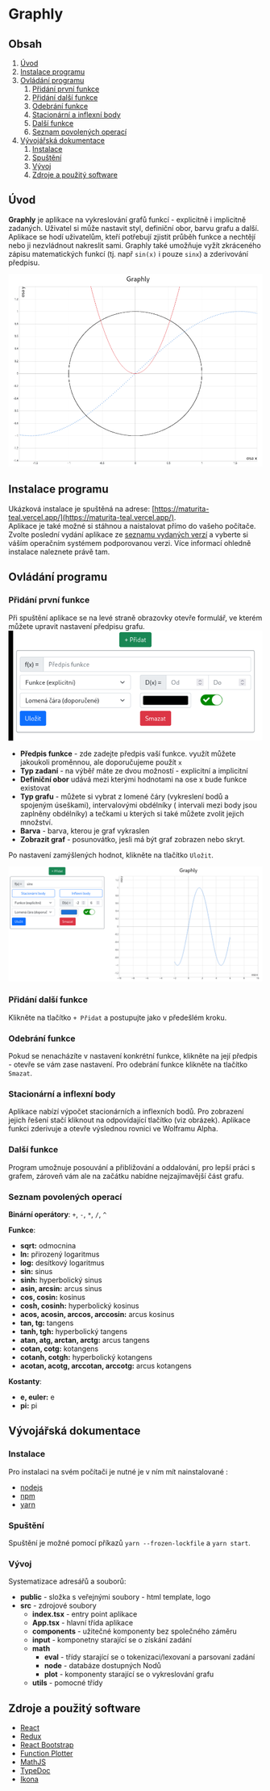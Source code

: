 # Graphly

## Obsah

1. [Úvod](#úvod)
2. [Instalace programu](#instalace-programu)
3. [Ovládání programu](#ovládání-programu)
   1. [Přidání první funkce](#přidání-první-funkce)
   2. [Přidání další funkce](#přidání-další-funkce)
   3. [Odebrání funkce](#odebrání-funkce)
   4. [Stacionární a inflexní body](#stacionární-a-inflexní-body)
   5. [Další funkce](#další-funkce)
   6. [Seznam povolených operací](#seznam-povolených-operací)
4. [Vývojářská dokumentace](#vývojářská-dokumentace)
    1. [Instalace](#instalace)
    2. [Spuštění](#spuštění)
    3. [Vývoj](#vývoj)
    4. [Zdroje a použitý software](#zdroje-a-použitý-software)

## Úvod

**Graphly** je aplikace na vykreslování grafů funkcí - explicitně i implicitně zadaných. Uživatel si může nastavit styl,
definiční obor, barvu grafu a další. Aplikace se hodí uživatelům, kteří potřebují zjistit průběh funkce a nechtějí nebo
ji nezvládnout nakreslit sami. Graphly také umožňuje vyžít zkráceného zápisu matematických funkcí (tj. např `sin(x)` i
pouze `sinx`) a zderivování předpisu.

![alt](images/main.png)

## Instalace programu

Ukázková instalace je spuštěná na adrese: [https://maturita-teal.vercel.app/](https://maturita-teal.vercel.app/). \
Aplikace je také možné si stáhnou a naistalovat přímo do vašeho počítače. Zvolte poslední vydání aplikace
ze [seznamu vydaných verzí](https://github.com/maxa-ondrej/graphly/releases) a vyberte si váším operačním systémem
podporovanou verzi. Více informací ohledně instalace naleznete právě tam.

## Ovládání programu

### Přidání první funkce

Při spuštění aplikace se na levé straně obrazovky otevře formulář, ve kterém můžete upravit nastavení předpisu grafu.
![alt](images/nastaveni-predpisu.png)

- **Předpis funkce** - zde zadejte předpis vaší funkce. využít můžete jakoukoli proměnnou, ale doporučujeme použít `x`
- **Typ zadaní** - na výběř máte ze dvou možností - explicitní a implicitní
- **Definiční obor** udává mezi kterými hodnotami na ose x bude funkce existovat
- **Typ grafu** - můžete si vybrat z lomené čáry (vykreslení bodů a spojeným úseškami), intervalovými obdélníky (
  intervali mezi body jsou zaplněny obdélníky) a tečkami u kterých si také můžete zvolit jejich množství.
- **Barva** - barva, kterou je graf vykraslen
- **Zobrazit graf** - posunovátko, jesli má být graf zobrazen nebo skryt.

Po nastavení zamýšlených hodnot, klikněte na tlačítko `Uložit`.

![alt](images/example-1.png)

### Přidání další funkce

Klikněte na tlačítko `+ Přidat` a postupujte jako v předešlém kroku.

### Odebrání funkce

Pokud se nenacházíte v nastavení konkrétní funkce, klikněte na její předpis - otevře se vám zase nastavení. Pro odebrání
funkce klikněte na tlačítko `Smazat`.

### Stacionární a inflexní body

Aplikace nabízí výpočet stacionárních a inflexních bodů. Pro zobrazení jejich řešení stačí kliknout na odpovídající
tlačítko (viz obrázek). Aplikace funkci zderivuje a otevře výslednou rovnici ve Wolframu Alpha.

### Další funkce

Program umožnuje posouvání a přibližování a oddalování, pro lepší práci s grafem, zároveň vám ale na začátku nabídne
nejzajímavější část grafu.

### Seznam povolených operací

**Binární operátory**: `+`, `-`, `*`, `/`, `^`

**Funkce**:

- **sqrt:** odmocnina
- **ln:** přirozený logaritmus
- **log:** desítkový logaritmus
- **sin:** sinus
- **sinh:** hyperbolický sinus
- **asin, arcsin:** arcus sinus
- **cos, cosin:** kosinus
- **cosh, cosinh:** hyperbolický kosinus
- **acos, acosin, arccos, arccosin:** arcus kosinus
- **tan, tg:** tangens
- **tanh, tgh:** hyperbolický tangens
- **atan, atg, arctan, arctg:** arcus tangens
- **cotan, cotg:** kotangens
- **cotanh, cotgh:** hyperbolický kotangens
- **acotan, acotg, arccotan, arccotg:** arcus kotangens

**Kostanty**:

- **e, euler:** e
- **pi:** pi

## Vývojářská dokumentace

### Instalace

Pro instalaci na svém počítači je nutné je v ním mít nainstalované :

* [nodejs](https://nodejs.org/en/)
* [npm](https://www.npmjs.com/)
* [yarn](https://yarnpkg.com/)

### Spuštění

Spuštění je možné pomocí příkazů `yarn --frozen-lockfile` a `yarn start`.

### Vývoj

Systematizace adresářů a souborů:

* **public** - složka s veřejnými soubory - html template, logo
* **src** - zdrojové soubory
    * **index.tsx** - entry point aplikace
    * **App.tsx** - hlavní třída aplikace
    * **components** - užitečné komponenty bez společného záměru
    * **input** - komponetny starající se o získání zadání
    * **math**
        * **eval** - třídy starající se o tokenizaci/lexovaní a parsovaní zadání
        * **node** - databáze dostupných Nodů
        * **plot** - komponenty starající se o vykreslování grafu
    * **utils** - pomocné třídy

## Zdroje a použitý software
  - [React](https://reactjs.org/)
  - [Redux](https://redux.js.org/)
  - [React Bootstrap](https://react-bootstrap.netlify.app/)
  - [Function Plotter](https://mauriciopoppe.github.io/function-plot/)
  - [MathJS](https://mathjs.org/)
  - [TypeDoc](https://typedoc.org/)
  - [Ikona](https://www.pngwing.com/en/free-png-pwrrp)
